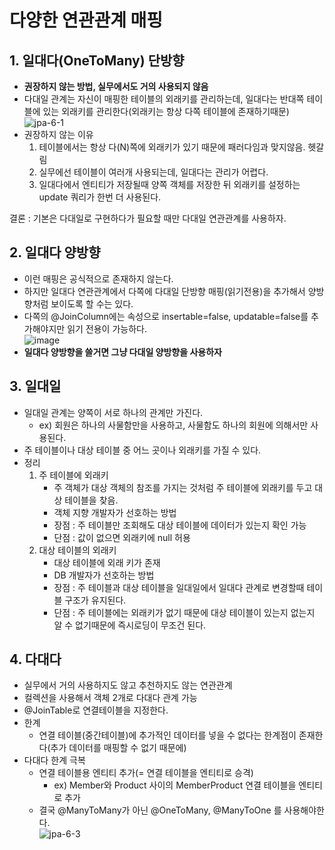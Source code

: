 # 다양한 연관관계 매핑

## 1. 일대다(OneToMany) 단방향
- **권장하지 않는 방법, 실무에서도 거의 사용되지 않음**
- 다대일 관계는 자신이 매핑한 테이블의 외래키를 관리하는데, 일대다는 반대쪽 테이블에 있는 외래키를 관리한다(외래키는 항상 다쪽 테이블에 존재하기때문)    
![jpa-6-1](https://user-images.githubusercontent.com/22884224/190866787-52d8a221-73f8-42f3-84d4-0a44d8122505.png)
- 권장하지 않는 이유
  1. 테이블에서는 항상 다(N)쪽에 외래키가 있기 때문에 패러다임과 맞지않음. 헷갈림
  2. 실무에선 테이블이 여러개 사용되는데, 일대다는 관리가 어렵다.
  3. 일대다에서 엔티티가 저장될때 양쪽 객체를 저장한 뒤 외래키를 설정하는 update 쿼리가 한번 더 사용된다.

결론 : 기본은 다대일로 구현하다가 필요할 때만 다대일 연관관계를 사용하자.

## 2. 일대다 양방향
- 이런 매핑은 공식적으로 존재하지 않는다.
- 하지만 일대다 연관관계에서 다쪽에 다대일 단방향 매핑(읽기전용)을 추가해서 양방향처럼 보이도록 할 수는 있다.
- 다쪽의 @JoinColumn에는 속성으로 insertable=false, updatable=false를 추가해야지만 읽기 전용이 가능하다.   
![image](https://user-images.githubusercontent.com/22884224/190866805-07456a87-6ac7-4ec2-a25a-1662268d205a.png)
- **일대다 양방향을 쓸거면 그냥 다대일 양방향을 사용하자**

## 3. 일대일
- 일대일 관계는 양쪽이 서로 하나의 관계만 가진다. 
  - ex) 회원은 하나의 사물함만을 사용하고, 사물함도 하나의 회원에 의해서만 사용된다.
- 주 테이블이나 대상 테이블 중 어느 곳이나 외래키를 가질 수 있다.
- 정리
  1. 주 테이블에 외래키
     - 주 객체가 대상 객체의 참조를 가지는 것처럼 주 테이블에 외래키를 두고 대상 테이블을 찾음.
     - 객체 지향 개발자가 선호하는 방법
     - 장점 : 주 테이블만 조회해도 대상 테이블에 데이터가 있는지 확인 가능
     - 단점 : 값이 없으면 외래키에 null 허용
  2. 대상 테이블의 외래키
     - 대상 테이블에 외래 키가 존재
     - DB 개발자가 선호하는 방법
     - 장점 : 주 테이블과 대상 테이블을 일대일에서 일대다 관계로 변경할때 테이블 구조가 유지된다.
     - 단점 : 주 테이블에는 외래키가 없기 때문에 대상 테이블이 있는지 없는지 알 수 없기때문에 즉시로딩이 무조건 된다.

## 4. 다대다
- 실무에서 거의 사용하지도 않고 추천하지도 않는 연관관계
- 컬렉션을 사용해서 객체 2개로 다대다 관계 가능
- @JoinTable로 연결테이블을 지정한다.
- 한계
  - 연결 테이블(중간테이블)에 추가적인 데이터를 넣을 수 없다는 한계점이 존재한다(추가 데이터를 매핑할 수 없기 때문에)
- 다대다 한계 극복
  - 연결 테이블용 엔티티 추가(= 연결 테이블을 엔티티로 승격)    
    - ex) Member와 Product 사이의 MemberProduct 연결 테이블을 엔티티로 추가
  - 결국 @ManyToMany가 아닌 @OneToMany, @ManyToOne 를 사용해야한다.   
![jpa-6-3](https://user-images.githubusercontent.com/22884224/190867178-cb2f573d-e59c-479e-87e4-7aa172af2260.png)


    
    
